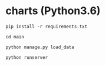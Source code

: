 # charts (Python3.6)
```
pip install -r requirements.txt
```

```
cd main
```

```
python manage.py load_data
```

```
python runserver
```

